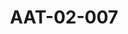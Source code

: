 ---
pid: AAT-02-007
title: AAT-02-007
language: en
collection: Abdel Rahman Ali Taha
original_label: 
rights: Fadwa Ali Taha
location_of_original: 'Fadwa Ali Taha '
photographer_or_studio: 
scanned_from: jpeg
_date: '1966'
location: Gezira
description: 'Abdel Rahman Ali Taha, writer of the book Sudan for the Sudanese '
additional_notes: 
permission_display: 'yes'
on_server: 'no'
on_website: 'no'
permalink: "/archive/en/aat-02-007.html"
layout: photo-page
---
